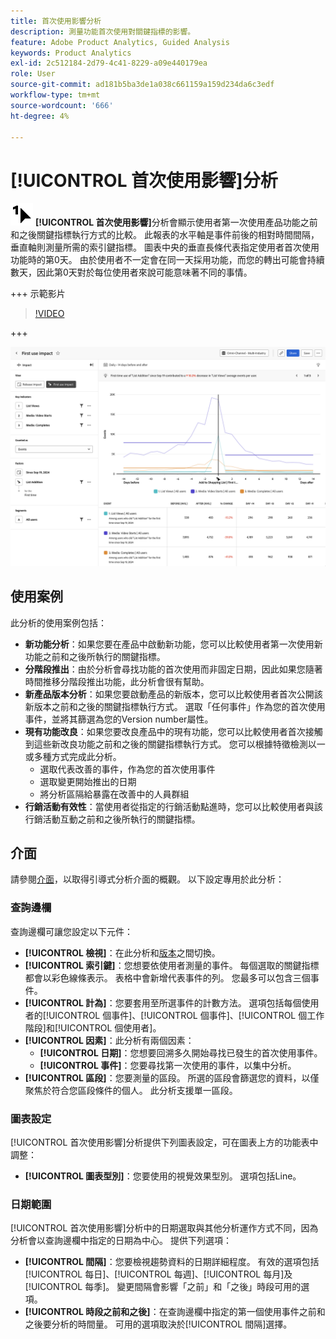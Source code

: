 ```yaml
---
title: 首次使用影響分析
description: 測量功能首次使用對關鍵指標的影響。
feature: Adobe Product Analytics, Guided Analysis
keywords: Product Analytics
exl-id: 2c512184-2d79-4c41-8229-a09e440179ea
role: User
source-git-commit: ad181b5ba3de1a038c661159a159d234da6c3edf
workflow-type: tm+mt
source-wordcount: '666'
ht-degree: 4%

---
```


# [!UICONTROL 首次使用影響]分析

![FirstUse](/help/assets/icons/FirstUse.svg) **[!UICONTROL 首次使用影響]**&#x200B;分析會顯示使用者第一次使用產品功能之前和之後關鍵指標執行方式的比較。 此報表的水平軸是事件前後的相對時間間隔，垂直軸則測量所需的索引鍵指標。 圖表中央的垂直長條代表指定使用者首次使用功能時的第0天。 由於使用者不一定會在同一天採用功能，而您的轉出可能會持續數天，因此第0天對於每位使用者來說可能意味著不同的事情。

+++ 示範影片

>[!VIDEO](https://video.tv.adobe.com/v/3421661/?learn=on)

+++

![首次使用影響](../assets/first-use-impact.png)


## 使用案例

此分析的使用案例包括：

* **新功能分析**：如果您要在產品中啟動新功能，您可以比較使用者第一次使用新功能之前和之後所執行的關鍵指標。
* **分階段推出**：由於分析會尋找功能的首次使用而非固定日期，因此如果您隨著時間推移分階段推出功能，此分析會很有幫助。
* **新產品版本分析**：如果您要啟動產品的新版本，您可以比較使用者首次公開該新版本之前和之後的關鍵指標執行方式。 選取「任何事件」作為您的首次使用事件，並將其篩選為您的Version number屬性。
* **現有功能改良**：如果您要改良產品中的現有功能，您可以比較使用者首次接觸到這些新改良功能之前和之後的關鍵指標執行方式。 您可以根據特徵檢測以一或多種方式完成此分析。
   * 選取代表改善的事件，作為您的首次使用事件
   * 選取變更開始推出的日期
   * 將分析區隔給暴露在改善中的人員群組
* **行銷活動有效性**：當使用者從指定的行銷活動點進時，您可以比較使用者與該行銷活動互動之前和之後所執行的關鍵指標。

## 介面

請參閱[介面](../overview.md#interface)，以取得引導式分析介面的概觀。 以下設定專用於此分析：

### 查詢邊欄

查詢邊欄可讓您設定以下元件：

* **[!UICONTROL 檢視]**：在此分析和[版本](release-impact.md)之間切換。
* **[!UICONTROL 索引鍵]**：您想要依使用者測量的事件。 每個選取的關鍵指標都會以彩色線條表示。 表格中會新增代表事件的列。 您最多可以包含三個事件。
* **[!UICONTROL 計為]**：您要套用至所選事件的計數方法。 選項包括每個使用者的[!UICONTROL 個事件]、[!UICONTROL 個事件]、[!UICONTROL 個工作階段]和[!UICONTROL 個使用者]。
* **[!UICONTROL 因素]**：此分析有兩個因素：
   * **[!UICONTROL 日期]**：您想要回溯多久開始尋找已發生的首次使用事件。
   * **[!UICONTROL 事件]**：您要尋找第一次使用的事件，以集中分析。
* **[!UICONTROL 區段]**：您要測量的區段。 所選的區段會篩選您的資料，以僅聚焦於符合您區段條件的個人。 此分析支援單一區段。

### 圖表設定

[!UICONTROL 首次使用影響]分析提供下列圖表設定，可在圖表上方的功能表中調整：

* **[!UICONTROL 圖表型別]**：您要使用的視覺效果型別。 選項包括Line。

### 日期範圍

[!UICONTROL 首次使用影響]分析中的日期選取與其他分析運作方式不同，因為分析會以查詢邊欄中指定的日期為中心。 提供下列選項：

* **[!UICONTROL 間隔]**：您要檢視趨勢資料的日期詳細程度。 有效的選項包括[!UICONTROL 每日]、[!UICONTROL 每週]、[!UICONTROL 每月]及[!UICONTROL 每季]。 變更間隔會影響「之前」和「之後」時段可用的選項。
* **[!UICONTROL 時段之前和之後]**：在查詢邊欄中指定的第一個使用事件之前和之後要分析的時間量。 可用的選項取決於[!UICONTROL 間隔]選擇。
